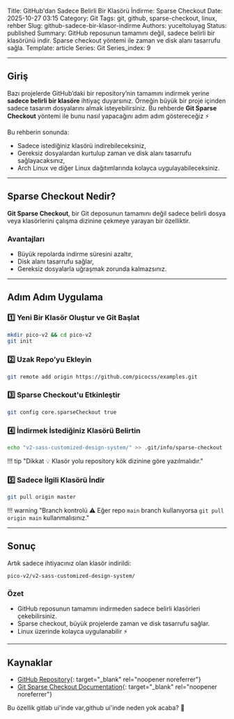 Title: GitHub'dan Sadece Belirli Bir Klasörü İndirme: Sparse Checkout
Date: 2025-10-27 03:15
Category: Git
Tags: git, github, sparse-checkout, linux, rehber
Slug: github-sadece-bir-klasor-indirme
Authors: yuceltoluyag
Status: published
Summary: GitHub reposunun tamamını değil, sadece belirli bir klasörünü indir. Sparse checkout yöntemi ile zaman ve disk alanı tasarrufu sağla.
Template: article
Series: Git
Series_index: 9

---

## Giriş

Bazı projelerde GitHub’daki bir repository’nin tamamını indirmek yerine **sadece belirli bir klasöre** ihtiyaç duyarsınız.
Örneğin büyük bir proje içinden sadece tasarım dosyalarını almak isteyebilirsiniz. Bu rehberde **Git Sparse Checkout** yöntemi ile bunu nasıl yapacağını adım adım göstereceğiz ⚡

Bu rehberin sonunda:

- Sadece istediğiniz klasörü indirebileceksiniz,
- Gereksiz dosyalardan kurtulup zaman ve disk alanı tasarrufu sağlayacaksınız,
- Arch Linux ve diğer Linux dağıtımlarında kolayca uygulayabileceksiniz.

---

## Sparse Checkout Nedir?

**Git Sparse Checkout**, bir Git deposunun tamamını değil sadece belirli dosya veya klasörlerini çalışma dizinine çekmeye yarayan bir özelliktir.

### Avantajları

- Büyük repolarda indirme süresini azaltır,
- Disk alanı tasarrufu sağlar,
- Gereksiz dosyalarla uğraşmak zorunda kalmazsınız.

---

## Adım Adım Uygulama

### 1️⃣ Yeni Bir Klasör Oluştur ve Git Başlat

```bash
mkdir pico-v2 && cd pico-v2
git init
```

### 2️⃣ Uzak Repo’yu Ekleyin

```bash
git remote add origin https://github.com/picocss/examples.git
```

### 3️⃣ Sparse Checkout'u Etkinleştir

```bash
git config core.sparseCheckout true
```

### 4️⃣ İndirmek İstediğiniz Klasörü Belirtin

```bash
echo "v2-sass-customized-design-system/" >> .git/info/sparse-checkout
```

!!! tip "Dikkat 💡 Klasör yolu repository kök dizinine göre yazılmalıdır."

### 5️⃣ Sadece İlgili Klasörü İndir

```bash
git pull origin master
```

!!! warning "Branch kontrolü ⚠️ Eğer repo `main` branch kullanıyorsa `git pull origin main` kullanmalısınız."

---

## Sonuç

Artık sadece ihtiyacınız olan klasör indirildi:

```
pico-v2/v2-sass-customized-design-system/
```

### Özet

- GitHub reposunun tamamını indirmeden sadece belirli klasörleri çekebilirsiniz.
- Sparse checkout, büyük projelerde zaman ve disk tasarrufu sağlar.
- Linux üzerinde kolayca uygulanabilir ⚡

---

## Kaynaklar

- [GitHub Repository](https://github.com/picocss/examples){: target="\_blank" rel="noopener noreferrer"}
- [Git Sparse Checkout Documentation](https://git-scm.com/docs/git-sparse-checkout){: target="\_blank" rel="noopener noreferrer"}

Bu özellik gitlab ui'inde var,github ui'inde neden yok acaba? 🤔
